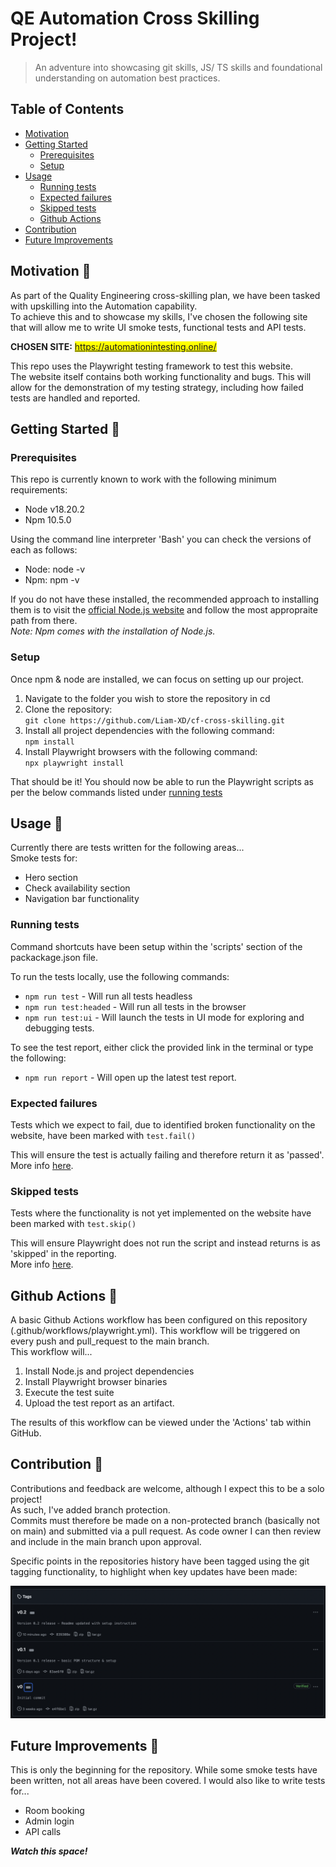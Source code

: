 # QE Automation Cross Skilling Project!

> An adventure into showcasing git skills, JS/ TS skills and foundational understanding on automation best practices.

## Table of Contents

- [Motivation](#motivation)
- [Getting Started](#getting-started)
  - [Prerequisites](#prerequisites)
  - [Setup](#setup)
- [Usage](#usage)
  - [Running tests](#running-tests)
  - [Expected failures](#expected-failures)
  - [Skipped tests](#skipped-tests)
  - [Github Actions](#github-actions)
- [Contribution](#contribution)
- [Future Improvements](#future-improvements)

## Motivation 💪

As part of the Quality Engineering cross-skilling plan, we have been tasked with upskilling into the Automation capability.  
To achieve this and to showcase my skills, I've chosen the following site that will allow me to write UI smoke tests, functional tests and API tests.

**CHOSEN SITE:** <mark>https://automationintesting.online/</mark>

This repo uses the Playwright testing framework to test this website.  
The website itself contains both working functionality and bugs. This will allow for the demonstration of my testing strategy, including how failed tests are handled and reported.

## Getting Started 📄

### Prerequisites

This repo is currently known to work with the following minimum requirements:

- Node v18.20.2
- Npm 10.5.0

Using the command line interpreter 'Bash' you can check the versions of each as follows:

- Node: node -v
- Npm: npm -v

If you do not have these installed, the recommended approach to installing them is to visit the [official Node.js website](https://nodejs.org/en) and follow the most appropraite path from there.  
_Note: Npm comes with the installation of Node.js._

### Setup

Once npm & node are installed, we can focus on setting up our project.

1. Navigate to the folder you wish to store the repository in
   cd <your-project-directory>
2. Clone the repository:  
   `git clone https://github.com/Liam-XD/cf-cross-skilling.git`
3. Install all project dependencies with the following command:  
   `npm install`
4. Install Playwright browsers with the following command:  
   `npx playwright install`

That should be it! You should now be able to run the Playwright scripts as per the below commands listed under [running tests](#running-tests)

## Usage 🧐

Currently there are tests written for the following areas...  
Smoke tests for:

- Hero section
- Check availability section
- Navigation bar functionality

### Running tests

Command shortcuts have been setup within the 'scripts' section of the packackage.json file.

To run the tests locally, use the following commands:

- `npm run test` - Will run all tests headless
- `npm run test:headed` - Will run all tests in the browser
- `npm run test:ui` - Will launch the tests in UI mode for exploring and debugging tests.

To see the test report, either click the provided link in the terminal or type the following:

- `npm run report` - Will open up the latest test report.

### Expected failures

Tests which we expect to fail, due to identified broken functionality on the website, have been marked with `test.fail()`

This will ensure the test is actually failing and therefore return it as 'passed'.  
More info [here](https://playwright.dev/docs/api/class-test#test-fail).

### Skipped tests

Tests where the functionality is not yet implemented on the website have been marked with `test.skip()`

This will ensure Playwright does not run the script and instead returns is as 'skipped' in the reporting.  
More info [here](https://playwright.dev/docs/api/class-test#test-skip).

## Github Actions 📠

A basic Github Actions workflow has been configured on this repository (.github/workflows/playwright.yml). This workflow will be triggered on every push and pull_request to the main branch.  
This workflow will...

1. Install Node.js and project dependencies
2. Install Playwright browser binaries
3. Execute the test suite
4. Upload the test report as an artifact.

The results of this workflow can be viewed under the 'Actions' tab within GitHub.

## Contribution 🤝

Contributions and feedback are welcome, although I expect this to be a solo project!  
As such, I've added branch protection.  
Commits must therefore be made on a non-protected branch (basically not on main) and submitted via a pull request. As code owner I can then review and include in the main branch upon approval.

Specific points in the repositories history have been tagged using the git tagging functionality, to highlight when key updates have been made:

![Image of repository tagging history](media/git-tagging-history.png)

## Future Improvements 🔮

This is only the beginning for the repository.
While some smoke tests have been written, not all areas have been covered.
I would also like to write tests for...

- Room booking
- Admin login
- API calls

_**Watch this space!**_
